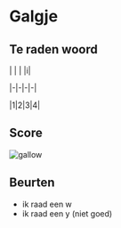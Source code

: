 # Galgje

## Te raden woord

| | | |i| 

|-|-|-|-|

|1|2|3|4|

## Score
![gallow](./images/2.png)

## Beurten
* ik raad een w
* ik raad een y (niet goed)
